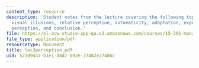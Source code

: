 ```yaml
---
content_type: resource
description: 'Student notes from the lecture covering the following topics: Syllabus,
  visual illusions, relative perception, automaticity, adaptation, expectations, brand
  perception, and conclusion.'
file: https://ol-ocw-studio-app-qa.s3.amazonaws.com/courses/15-301-managerial-psychology-laboratory-fall-2004/523d9437b1e1d8d7092e77482e27486c_lec3perception.pdf
file_type: application/pdf
resourcetype: Document
title: lec3perception.pdf
uid: 523d9437-b1e1-d8d7-092e-77482e27486c
---
```

